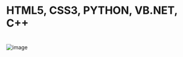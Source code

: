 # HTML5, CSS3, PYTHON, VB.NET, C++<h1> 
  ![image](https://user-images.githubusercontent.com/81695102/113481251-1e10e000-94a1-11eb-8bbe-b92bc3daef16.png)




<!---
tgasalih/tgasalih is a ✨ special ✨ repository because its `README.md` (this file) appears on your GitHub profile.
You can click the Preview link to take a look at your changes.
--->
